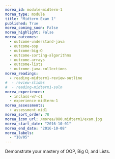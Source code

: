 ```yaml
---
morea_id: module-midterm-1
morea_type: module
title: "Midterm Exam 1"
published: True
morea_coming_soon: False
morea_highlight: False
morea_outcomes: 
  - outcome-understand-java
  - outcome-oop
  - outcome-big-O
  - outcome-sorting-algorithms
  - outcome-arrays
  - outcome-lists
  - outcome-java-collections
morea_readings: 
  - reading-midterm1-review-outline
#  - review-slides
#  - reading-midterm1-soln
morea_experiences: 
  - inclass-w7-c1
  - experience-midterm-1
morea_assessments: 
  - assessment-mid1
morea_sort_order: 70
morea_icon_url: /morea/080.midterm1/exam.jpg
morea_start_date: "2016-10-01"
morea_end_date: "2016-10-08"
morea_labels: 
  - "10/05"
---
```


Demonstrate your mastery of OOP, Big O, and Lists.

